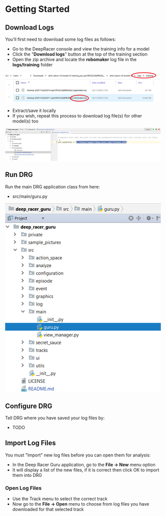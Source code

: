 # Getting Started

## Download Logs
You'll first need to download some log files as follows:
* Go to the DeepRacer console and view the training info for a model
* Click the "**Download logs**" button at the top of the training section 
* Open the zip archive and locate the **robomaker** log file in the **logs/training** folder

![](pictures/find_correct_log_file.png)

* Extract/save it locally
* If you wish, repeat this process to download log file(s) for other model(s) too

![](pictures/personal_config_file.png)

## Run DRG
Run the main DRG application class from here:
* src/main/guru.py

![](pictures/how_to_run.png)

## Configure DRG
Tell DRG where you have saved your log files by:
* TODO

## Import Log Files
You must "Import" new log files before you can open them for analysis:
* In the Deep Racer Guru application, go to the **File -> New** menu option
* It will display a list of the new files, if it is correct then click OK to import them into DRG

### Open Log Files
* Use the Track menu to select the correct track
* Now go to the **File -> Open** menu to choose from log files you have downloaded for that selected track

